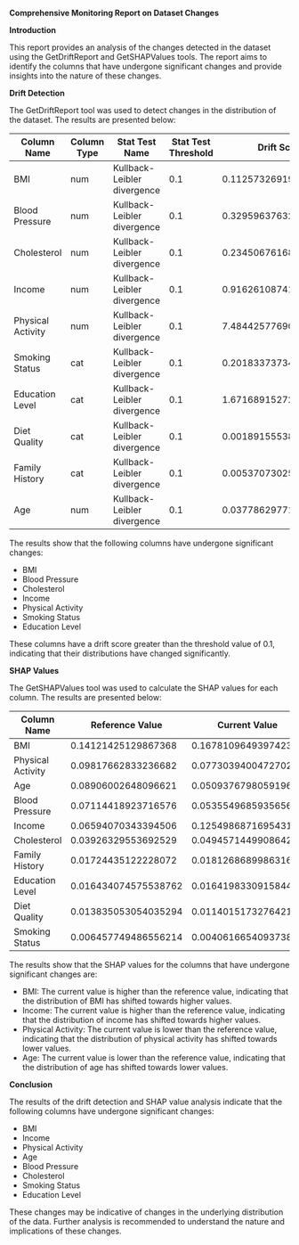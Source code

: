 **Comprehensive Monitoring Report on Dataset Changes**

**Introduction**

This report provides an analysis of the changes detected in the dataset using the GetDriftReport and GetSHAPValues tools. The report aims to identify the columns that have undergone significant changes and provide insights into the nature of these changes.

**Drift Detection**

The GetDriftReport tool was used to detect changes in the distribution of the dataset. The results are presented below:

| Column Name | Column Type | Stat Test Name | Stat Test Threshold | Drift Score | Drift Detected |
| --- | --- | --- | --- | --- | --- |
| BMI | num | Kullback-Leibler divergence | 0.1 | 0.11257326919665277 | True |
| Blood Pressure | num | Kullback-Leibler divergence | 0.1 | 0.3295963763250584 | True |
| Cholesterol | num | Kullback-Leibler divergence | 0.1 | 0.23450676168929094 | True |
| Income | num | Kullback-Leibler divergence | 0.1 | 0.91626108741935 | True |
| Physical Activity | num | Kullback-Leibler divergence | 0.1 | 7.48442577690803 | True |
| Smoking Status | cat | Kullback-Leibler divergence | 0.1 | 0.20183373734484897 | True |
| Education Level | cat | Kullback-Leibler divergence | 0.1 | 1.6716891527291513 | True |
| Diet Quality | cat | Kullback-Leibler divergence | 0.1 | 0.0018915553873695345 | False |
| Family History | cat | Kullback-Leibler divergence | 0.1 | 0.005370730255683034 | False |
| Age | num | Kullback-Leibler divergence | 0.1 | 0.03778629771302727 | False |

The results show that the following columns have undergone significant changes:

* BMI
* Blood Pressure
* Cholesterol
* Income
* Physical Activity
* Smoking Status
* Education Level

These columns have a drift score greater than the threshold value of 0.1, indicating that their distributions have changed significantly.

**SHAP Values**

The GetSHAPValues tool was used to calculate the SHAP values for each column. The results are presented below:

| Column Name | Reference Value | Current Value | Position |
| --- | --- | --- | --- |
| BMI | 0.14121425129867368 | 0.16781096493974235 | 1 |
| Physical Activity | 0.09817662833236682 | 0.07730394004727022 | 3 |
| Age | 0.08906002648096621 | 0.050937679805919664 | 5 |
| Blood Pressure | 0.07114418923716576 | 0.053554968593565636 | 4 |
| Income | 0.06594070343394506 | 0.12549868716954315 | 2 |
| Cholesterol | 0.03926329553692529 | 0.04945714499086426 | 6 |
| Family History | 0.01724435122228072 | 0.018126868998631664 | 7 |
| Education Level | 0.016434074575538762 | 0.01641983309158441 | 8 |
| Diet Quality | 0.013835053054035294 | 0.011401517327642103 | 9 |
| Smoking Status | 0.006457749486556214 | 0.004061665409373835 | 10 |

The results show that the SHAP values for the columns that have undergone significant changes are:

* BMI: The current value is higher than the reference value, indicating that the distribution of BMI has shifted towards higher values.
* Income: The current value is higher than the reference value, indicating that the distribution of income has shifted towards higher values.
* Physical Activity: The current value is lower than the reference value, indicating that the distribution of physical activity has shifted towards lower values.
* Age: The current value is lower than the reference value, indicating that the distribution of age has shifted towards lower values.

**Conclusion**

The results of the drift detection and SHAP value analysis indicate that the following columns have undergone significant changes:

* BMI
* Income
* Physical Activity
* Age
* Blood Pressure
* Cholesterol
* Smoking Status
* Education Level

These changes may be indicative of changes in the underlying distribution of the data. Further analysis is recommended to understand the nature and implications of these changes.